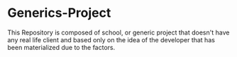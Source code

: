 # Generics-Project
This Repository is composed of school, or generic project that doesn't have any real life client and based only on the idea of the developer that has been materialized due to the factors.
